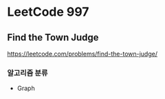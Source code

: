 # LeetCode 997

## Find the Town Judge

<a href="https://leetcode.com/problems/find-the-town-judge/">https://leetcode.com/problems/find-the-town-judge/</a>

### 알고리즘 분류

- Graph
